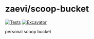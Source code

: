 # zaevi/scoop-bucket

[![Tests](https://github.com/zaevi/scoop-bucket/actions/workflows/ci.yml/badge.svg)](https://github.com/zaevi/scoop-bucket/actions/workflows/ci.yml) [![Excavator](https://github.com/zaevi/scoop-bucket/actions/workflows/excavator.yml/badge.svg)](https://github.com/zaevi/scoop-bucket/actions/workflows/excavator.yml)

personal scoop bucket
